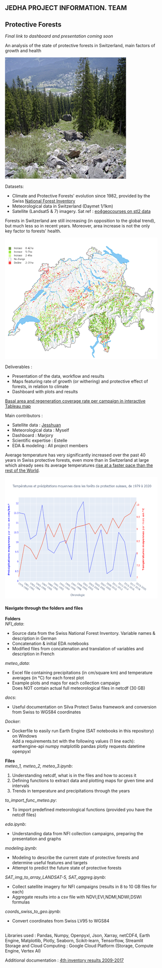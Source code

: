 ## JEDHA PROJECT INFORMATION. TEAM

## Protective Forests

*Final link to dashboard and presentation coming soon*

An analysis of the state of protective forests in Switzerland, main factors of growth and health<br>

<img src="https://github.com/Ukratic/Protection-Forests/blob/main/backup/forest1.jpg" alt="Picture @Rudolf Zuber-Thoma" width="400" height="400"/>


Datasets:
- Climate and Protective Forests' evolution since 1982, provided by the Swiss <a href="https://www.lfi.ch/">National Forest Inventory</a>
- Meteorological data in Switzerland (Daymet 1/1km)
- Satellite (Landsat5 & 7) imagery.
Sat ref : <a href="https://eo4geocourses.github.io/IGIK_Sentinel2-Data-and-Vegetation-Indices/#/23">eo4geocourses on stl2 data</a><br>

Forests in Switzerland are still increasing (in opposition to the global trend), but much less so in recent years. Moreover, area increase is not the only key factor to forests' health.

<img src="https://github.com/Ukratic/Protection-Forests/blob/main/backup/map1.png" alt="Source: Arealstatistik – Bundesamt für Statistik (BFS) & Amt für Bau und Infrastruktur Liechtenstein" width="600" height="400"/>

Deliverables :
- Presentation of the data, workflow and results
- Maps featuring rate of growth (or withering) and protective effect of forests, in relation to climate
- Dashboard with plots and results

 <a href="https://public.tableau.com/app/profile/arnaud.barraquand/viz/ProtectionforestsinSwitzerlandLFI4/Feuille1">Basal area and regeneration coverage rate per campaign in interactive Tableau map</a>

Main contributors :
- Satellite data : <a href="https://github.com/Jesshuan">Jesshuan</a>
- Meteorological data : Myself
- Dashboard : Marjory
- Scientific expertise : Estelle
- EDA & modeling : All project members

Average temperature has very significantly increased over the past 40 years in Swiss protective forests, even more than in Switzerland at large which already sees its average temperatures <a href="https://www.iea.org/articles/switzerland-climate-resilience-policy-indicator">rise at a faster pace than the rest of the World</a>. 

<img src="https://github.com/Ukratic/Protection-Forests/blob/main/meteo_data/prcp_tave.png" alt="Massive increase in temperature over the last 40 years" width="600" height="400"/>

#### Navigate through the folders and files 
**Folders**<br>
*NFI_data*:
- Source data from the Swiss National Forest Inventory. Variable names & description in German
- Concatenation & initial EDA notebooks
- Modified files from concatenation and translation of variables and description in French

*meteo_data*:
- Excel file containing precipitations (in cm/square km) and temperature averages (in °C) for each forest plot
- Example plots and maps for each collection campaign<br>
Does NOT contain actual full meteorological files in netcdf (30 GB)

*docs*:<br>
- Useful documentation on Silva Protect Swiss framework and conversion from Swiss to WGS84 coordinates

*Docker*:
- Dockerfile to easily run Earth Engine (SAT notebooks in this repository) on Windows<br>
Add a requirements.txt with the following values (1 line each): earthengine-api numpy matplotlib pandas plotly requests datetime openpyxl

**Files**<br>
*meteo_1, meteo_2, meteo_3.ipynb*:
1. Understanding netcdf, what is in the files and how to access it
2. Defining functions to extract data and plotting maps for given time and intervals
3. Trends in temperature and precipitations through the years

*to_import_func_meteo.py*:
- To import predefined meteorological functions (provided you have the netcdf files) 

*eda.ipynb*:
- Understanding data from NFI collection campaigns, preparing the presentation and graphs

*modeling.ipynb*:
- Modeling to describe the current state of protective forests and determine useful features and targets
- Attempt to predict the future state of protective forests

*SAT_img_to_array_LANDSAT-5, SAT_aggreg.ipynb*:
- Collect satellite imagery for NFI campaigns (results in 8 to 10 GB files for each)
- Aggregate results into a csv file with NDVI,EVI,NDMI,NDWI,DSWI formulas

*coords_swiss_to_geo.ipynb*:<br>
- Convert coordinates from Swiss LV95 to WGS84

<br>
Libraries used :
Pandas, Numpy, Openpyxl, Json, Xarray, netCDF4, Earth Engine, Matplotlib, Plotly, Seaborn, Scikit-learn, Tensorflow, Streamlit<br>
Storage and Cloud Computing : Google Cloud Platform (Storage, Compute Engine, Vertex AI)

Additional documentation : <a href="https://www.researchgate.net/profile/Urs-Beat-Braendli/publication/342143876_Inventaire_forestier_national_suisse_Resultats_du_quatrieme_inventaire_2009_-_2017/links/5ee43ba0299bf1faac52615a/Inventaire-forestier-national-suisse-Resultats-du-quatrieme-inventaire-2009-2017.pdf">4th inventory results 2009-2017</a>